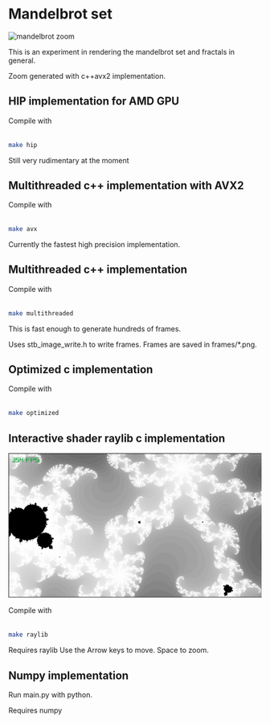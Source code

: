 # Mandelbrot set
![mandelbrot zoom](https://github.com/michbogos/mandelbrot/blob/main/zoom.gif?raw=true)

This is an experiment in rendering the mandelbrot set and fractals in general.

Zoom generated with c++avx2 implementation.

## HIP implementation for AMD GPU

Compile with

``` bash

make hip

```

Still very rudimentary at the moment

## Multithreaded c++ implementation with AVX2

Compile with

``` bash

make avx

```

Currently the fastest high precision implementation.

## Multithreaded c++ implementation

Compile with

``` bash

make multithreaded

```

This is fast enough to generate hundreds of frames.

Uses stb_image_write.h to write frames. Frames are saved in frames/*.png.

## Optimized c implementation

Compile with

``` bash

make optimized

```

## Interactive shader raylib c implementation
![mandelbrot image](https://github.com/michbogos/mandelbrot/blob/main/mandelbrot.png?raw=true)

Compile with

``` bash

make raylib

```

Requires raylib
Use the Arrow keys to move. Space to zoom.

## Numpy implementation

Run main.py with python.

Requires numpy